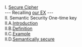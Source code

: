 I. <a href="http://geekresearchlab.net/coursera/crypto1/secure-cipher.jpg">Secure Cipher</a><br>
--- Recalling <a href="http://geekresearchlab.net/coursera/crypto1/review-1949.jpg">our EX</a> ---<br>
II. Semantic Security One-time key <br>
II.A.<a href="http://geekresearchlab.net/coursera/crypto1/ss-oneTimeKey.jpg">Introduction</a><br>
II.B.<a href="http://geekresearchlab.net/coursera/crypto1/ss-oneTimeKey2.jpg">Definition</a><br>
II.C.<a href="http://geekresearchlab.net/coursera/crypto1/ss-oneTimeKey3eg.jpg">Example</a><br>
II.D.<a href="http://geekresearchlab.net/coursera/crypto1/ss-oneTimeKey4.jpg">Semantically secure</a><br>
